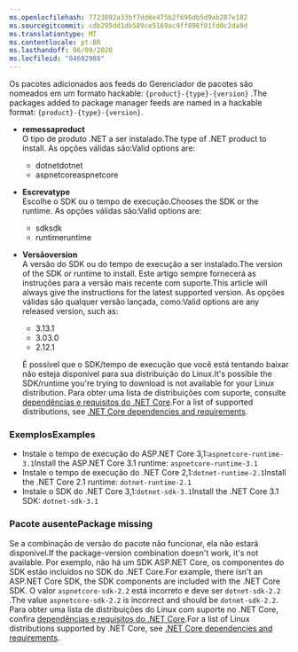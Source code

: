 ```yaml
---
ms.openlocfilehash: 7723892a33bf7dd8e475b2f696db5d9ab287e182
ms.sourcegitcommit: cdb295dd1db589ce5169ac9ff096f01fd0c2da9d
ms.translationtype: MT
ms.contentlocale: pt-BR
ms.lasthandoff: 06/09/2020
ms.locfileid: "84602988"
---
```


<span data-ttu-id="bc156-101">Os pacotes adicionados aos feeds do Gerenciador de pacotes são nomeados em um formato hackable: `{product}-{type}-{version}` .</span><span class="sxs-lookup"><span data-stu-id="bc156-101">The packages added to package manager feeds are named in a hackable format: `{product}-{type}-{version}`.</span></span>

- <span data-ttu-id="bc156-102">**remessa**</span><span class="sxs-lookup"><span data-stu-id="bc156-102">**product**</span></span>\
<span data-ttu-id="bc156-103">O tipo de produto .NET a ser instalado.</span><span class="sxs-lookup"><span data-stu-id="bc156-103">The type of .NET product to install.</span></span> <span data-ttu-id="bc156-104">As opções válidas são:</span><span class="sxs-lookup"><span data-stu-id="bc156-104">Valid options are:</span></span>

  - <span data-ttu-id="bc156-105">dotnet</span><span class="sxs-lookup"><span data-stu-id="bc156-105">dotnet</span></span>
  - <span data-ttu-id="bc156-106">aspnetcore</span><span class="sxs-lookup"><span data-stu-id="bc156-106">aspnetcore</span></span>

- <span data-ttu-id="bc156-107">**Escreva**</span><span class="sxs-lookup"><span data-stu-id="bc156-107">**type**</span></span>\
<span data-ttu-id="bc156-108">Escolhe o SDK ou o tempo de execução.</span><span class="sxs-lookup"><span data-stu-id="bc156-108">Chooses the SDK or the runtime.</span></span> <span data-ttu-id="bc156-109">As opções válidas são:</span><span class="sxs-lookup"><span data-stu-id="bc156-109">Valid options are:</span></span>

  - <span data-ttu-id="bc156-110">sdk</span><span class="sxs-lookup"><span data-stu-id="bc156-110">sdk</span></span>
  - <span data-ttu-id="bc156-111">runtime</span><span class="sxs-lookup"><span data-stu-id="bc156-111">runtime</span></span>

- <span data-ttu-id="bc156-112">**Versão**</span><span class="sxs-lookup"><span data-stu-id="bc156-112">**version**</span></span>\
<span data-ttu-id="bc156-113">A versão do SDK ou do tempo de execução a ser instalado.</span><span class="sxs-lookup"><span data-stu-id="bc156-113">The version of the SDK or runtime to install.</span></span> <span data-ttu-id="bc156-114">Este artigo sempre fornecerá as instruções para a versão mais recente com suporte.</span><span class="sxs-lookup"><span data-stu-id="bc156-114">This article will always give the instructions for the latest supported version.</span></span> <span data-ttu-id="bc156-115">As opções válidas são qualquer versão lançada, como:</span><span class="sxs-lookup"><span data-stu-id="bc156-115">Valid options are any released version, such as:</span></span>

  - <span data-ttu-id="bc156-116">3.1</span><span class="sxs-lookup"><span data-stu-id="bc156-116">3.1</span></span>
  - <span data-ttu-id="bc156-117">3.0</span><span class="sxs-lookup"><span data-stu-id="bc156-117">3.0</span></span>
  - <span data-ttu-id="bc156-118">2.1</span><span class="sxs-lookup"><span data-stu-id="bc156-118">2.1</span></span>

  <span data-ttu-id="bc156-119">É possível que o SDK/tempo de execução que você está tentando baixar não esteja disponível para sua distribuição do Linux.</span><span class="sxs-lookup"><span data-stu-id="bc156-119">It's possible the SDK/runtime you're trying to download is not available for your Linux distribution.</span></span> <span data-ttu-id="bc156-120">Para obter uma lista de distribuições com suporte, consulte [dependências e requisitos do .NET Core](../linux.md).</span><span class="sxs-lookup"><span data-stu-id="bc156-120">For a list of supported distributions, see [.NET Core dependencies and requirements](../linux.md).</span></span>

### <a name="examples"></a><span data-ttu-id="bc156-121">Exemplos</span><span class="sxs-lookup"><span data-stu-id="bc156-121">Examples</span></span>

- <span data-ttu-id="bc156-122">Instale o tempo de execução do ASP.NET Core 3,1:`aspnetcore-runtime-3.1`</span><span class="sxs-lookup"><span data-stu-id="bc156-122">Install the ASP.NET Core 3.1 runtime: `aspnetcore-runtime-3.1`</span></span>
- <span data-ttu-id="bc156-123">Instale o tempo de execução do .NET Core 2,1:`dotnet-runtime-2.1`</span><span class="sxs-lookup"><span data-stu-id="bc156-123">Install the .NET Core 2.1 runtime: `dotnet-runtime-2.1`</span></span>
- <span data-ttu-id="bc156-124">Instale o SDK do .NET Core 3,1:`dotnet-sdk-3.1`</span><span class="sxs-lookup"><span data-stu-id="bc156-124">Install the .NET Core 3.1 SDK: `dotnet-sdk-3.1`</span></span>

### <a name="package-missing"></a><span data-ttu-id="bc156-125">Pacote ausente</span><span class="sxs-lookup"><span data-stu-id="bc156-125">Package missing</span></span>

<span data-ttu-id="bc156-126">Se a combinação de versão do pacote não funcionar, ela não estará disponível.</span><span class="sxs-lookup"><span data-stu-id="bc156-126">If the package-version combination doesn't work, it's not available.</span></span> <span data-ttu-id="bc156-127">Por exemplo, não há um SDK ASP.NET Core, os componentes do SDK estão incluídos no SDK do .NET Core.</span><span class="sxs-lookup"><span data-stu-id="bc156-127">For example, there isn't an ASP.NET Core SDK, the SDK components are included with the .NET Core SDK.</span></span> <span data-ttu-id="bc156-128">O valor `aspnetcore-sdk-2.2` está incorreto e deve ser `dotnet-sdk-2.2` .</span><span class="sxs-lookup"><span data-stu-id="bc156-128">The value `aspnetcore-sdk-2.2` is incorrect and should be `dotnet-sdk-2.2`.</span></span> <span data-ttu-id="bc156-129">Para obter uma lista de distribuições do Linux com suporte no .NET Core, confira [dependências e requisitos do .NET Core](../linux.md).</span><span class="sxs-lookup"><span data-stu-id="bc156-129">For a list of Linux distributions supported by .NET Core, see [.NET Core dependencies and requirements](../linux.md).</span></span>
